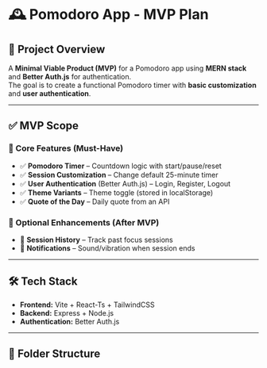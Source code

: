 # 🕰️ Pomodoro App - MVP Plan

## 🚀 Project Overview

A **Minimal Viable Product (MVP)** for a Pomodoro app using **MERN stack** and **Better Auth.js** for authentication.  
The goal is to create a functional Pomodoro timer with **basic customization** and **user authentication**.

---

## ✅ MVP Scope

### **📌 Core Features (Must-Have)**

- ✅ **Pomodoro Timer** – Countdown logic with start/pause/reset
- ✅ **Session Customization** – Change default 25-minute timer
- ✅ **User Authentication** (Better Auth.js) – Login, Register, Logout
- ✅ **Theme Variants** – Theme toggle (stored in localStorage)
- ✅ **Quote of the Day** – Daily quote from an API

### **🚀 Optional Enhancements (After MVP)**

- 🔹 **Session History** – Track past focus sessions
- 🔹 **Notifications** – Sound/vibration when session ends

---

## 🛠️ Tech Stack

- **Frontend:** Vite + React-Ts + TailwindCSS
- **Backend:** Express + Node.js
- **Authentication:** Better Auth.js

---

## 📂 Folder Structure
